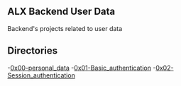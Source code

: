 ## ALX Backend User Data

Backend's projects related to user data

## Directories

-[0x00-personal_data](./0x00-personal_data)
-[0x01-Basic_authentication](./0x01-Basic_authentication)
-[0x02-Session_authentication](./0x02-Session_authentication)
